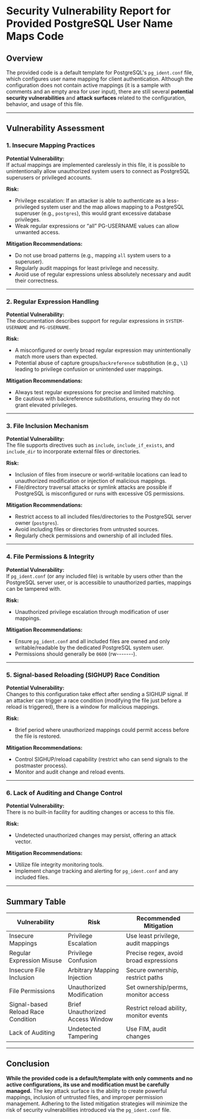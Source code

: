 # Security Vulnerability Report for Provided PostgreSQL User Name Maps Code

## Overview

The provided code is a default template for PostgreSQL's `pg_ident.conf` file, which configures user name mapping for client authentication. Although the configuration does not contain active mappings (it is a sample with comments and an empty area for user input), there are still several **potential security vulnerabilities** and **attack surfaces** related to the configuration, behavior, and usage of this file.

---

## Vulnerability Assessment

### 1. Insecure Mapping Practices

**Potential Vulnerability:**  
If actual mappings are implemented carelessly in this file, it is possible to unintentionally allow unauthorized system users to connect as PostgreSQL superusers or privileged accounts.

**Risk:**  
- Privilege escalation: If an attacker is able to authenticate as a less-privileged system user and the map allows mapping to a PostgreSQL superuser (e.g., `postgres`), this would grant excessive database privileges.
- Weak regular expressions or “all” PG-USERNAME values can allow unwanted access.

**Mitigation Recommendations:**  
- Do not use broad patterns (e.g., mapping `all` system users to a superuser).
- Regularly audit mappings for least privilege and necessity.
- Avoid use of regular expressions unless absolutely necessary and audit their correctness.

---

### 2. Regular Expression Handling

**Potential Vulnerability:**  
The documentation describes support for regular expressions in `SYSTEM-USERNAME` and `PG-USERNAME`.

**Risk:**  
- A misconfigured or overly broad regular expression may unintentionally match more users than expected.
- Potential abuse of capture groups/`backreference` substitution (e.g., `\1`) leading to privilege confusion or unintended user mappings.

**Mitigation Recommendations:**  
- Always test regular expressions for precise and limited matching.
- Be cautious with backreference substitutions, ensuring they do not grant elevated privileges.

---

### 3. File Inclusion Mechanism

**Potential Vulnerability:**  
The file supports directives such as `include`, `include_if_exists`, and `include_dir` to incorporate external files or directories.

**Risk:**  
- Inclusion of files from insecure or world-writable locations can lead to unauthorized modification or injection of malicious mappings.
- File/directory traversal attacks or symlink attacks are possible if PostgreSQL is misconfigured or runs with excessive OS permissions.

**Mitigation Recommendations:**  
- Restrict access to all included files/directories to the PostgreSQL server owner (`postgres`).
- Avoid including files or directories from untrusted sources.
- Regularly check permissions and ownership of all included files.

---

### 4. File Permissions & Integrity

**Potential Vulnerability:**  
If `pg_ident.conf` (or any included file) is writable by users other than the PostgreSQL server user, or is accessible to unauthorized parties, mappings can be tampered with.

**Risk:**  
- Unauthorized privilege escalation through modification of user mappings.

**Mitigation Recommendations:**  
- Ensure `pg_ident.conf` and all included files are owned and only writable/readable by the dedicated PostgreSQL system user.
- Permissions should generally be `0600` (rw-------).

---

### 5. Signal-based Reloading (SIGHUP) Race Condition

**Potential Vulnerability:**  
Changes to this configuration take effect after sending a SIGHUP signal. If an attacker can trigger a race condition (modifying the file just before a reload is triggered), there is a window for malicious mappings.

**Risk:**  
- Brief period where unauthorized mappings could permit access before the file is restored.

**Mitigation Recommendations:**  
- Control SIGHUP/reload capability (restrict who can send signals to the postmaster process).
- Monitor and audit change and reload events.

---

### 6. Lack of Auditing and Change Control

**Potential Vulnerability:**  
There is no built-in facility for auditing changes or access to this file.

**Risk:**  
- Undetected unauthorized changes may persist, offering an attack vector.

**Mitigation Recommendations:**  
- Utilize file integrity monitoring tools.
- Implement change tracking and alerting for `pg_ident.conf` and any included files.

---

## Summary Table

| Vulnerability                     | Risk                             | Recommended Mitigation                      |
| ---------------------------------- | -------------------------------- | ------------------------------------------- |
| Insecure Mappings                 | Privilege Escalation             | Use least privilege, audit mappings         |
| Regular Expression Misuse         | Privilege Confusion              | Precise regex, avoid broad expressions      |
| Insecure File Inclusion           | Arbitrary Mapping Injection      | Secure ownership, restrict paths            |
| File Permissions                  | Unauthorized Modification        | Set ownership/perms, monitor access         |
| Signal-based Reload Race Condition| Brief Unauthorized Access Window | Restrict reload ability, monitor events     |
| Lack of Auditing                  | Undetected Tampering             | Use FIM, audit changes                      |

---

## Conclusion

**While the provided code is a default/template with only comments and no active configurations, its use and modification must be carefully managed.** The key attack surface is the ability to create powerful mappings, inclusion of untrusted files, and improper permission management. Adhering to the listed mitigation strategies will minimize the risk of security vulnerabilities introduced via the `pg_ident.conf` file.